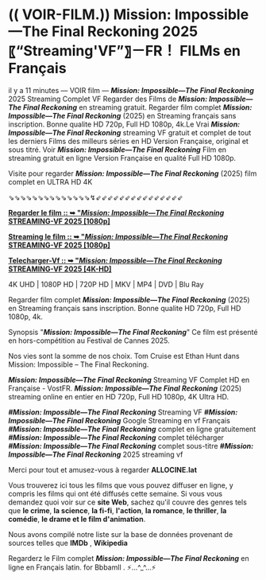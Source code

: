 #  (( VOIR-FILM.)) Mission: Impossible—The Final Reckoning 2025 〖“Streaming'VF”〗－FR！ FILMs en Français

il y a 11 minutes — VOIR film — ***Mission: Impossible—The Final Reckoning*** 2025 Streaming Complet VF Regarder des Films de ***Mission: Impossible—The Final Reckoning*** en streaming gratuit. Regarder film complet ***Mission: Impossible—The Final Reckoning*** (2025) en Streaming français sans inscription. Bonne qualite HD 720p, Full HD 1080p, 4k.Le Vrai ***Mission: Impossible—The Final Reckoning*** streaming VF gratuit et complet de tout les derniers Films des milleurs séries en HD Version Française, original et sous titré. Voir ***Mission: Impossible—The Final Reckoning*** Film en streaming gratuit en ligne Version Française en qualité Full HD 1080p.

Visite pour regarder ***Mission: Impossible—The Final Reckoning*** (2025) film complet en ULTRA HD 4K

⇘⇘⇘⇘⇘⇘⇘⇘⇘⇘⇘⇘⇘⇘↯⇙⇙⇙⇙⇙⇙⇙⇙⇙⇙⇙⇙⇙⇙⇙

**[Regarder le film :: ➥ "***Mission: Impossible—The Final Reckoning*** STREAMING-VF 2025 [1080p]](https://t.co/eKp3RuYtV0)**

**[Streaming le film :: ➥ "***Mission: Impossible—The Final Reckoning*** STREAMING-VF 2025 [1080p]](https://t.co/eKp3RuYtV0)**

**[Telecharger-Vf :: ➥ "***Mission: Impossible—The Final Reckoning*** STREAMING-VF 2025 [4K-HD]](https://t.co/eKp3RuYtV0)**

4K UHD | 1080P HD | 720P HD | MKV | MP4 | DVD | Blu Ray

Regarder film complet ***Mission: Impossible—The Final Reckoning*** (2025) en Streaming français sans inscription. Bonne qualite HD 720p, Full HD 1080p, 4k.

Synopsis "***Mission: Impossible—The Final Reckoning***"
Ce film est présenté en hors-compétition au Festival de Cannes 2025.

Nos vies sont la somme de nos choix. Tom Cruise est Ethan Hunt dans Mission: Impossible – The Final Reckoning.

***Mission: Impossible—The Final Reckoning*** Streaming VF Complet HD en Française - VostFR. ***Mission: Impossible—The Final Reckoning*** (2025) streaming online en entier en HD 720p, Full HD 1080p, 4K Ultra HD.

***#Mission: Impossible—The Final Reckoning*** Streaming VF
***#Mission: Impossible—The Final Reckoning*** Google Streaming en vf Français
***#Mission: Impossible—The Final Reckoning*** complet en ligne gratuitement
***#Mission: Impossible—The Final Reckoning*** complet télécharger
***#Mission: Impossible—The Final Reckoning*** complet sous-titre
***#Mission: Impossible—The Final Reckoning*** 2025 streaming vf

Merci pour tout et amusez-vous à regarder **ALLOCINE.lat**

Vous trouverez ici tous les films que vous pouvez diffuser en ligne, y compris les films qui ont été diffusés cette semaine. Si vous vous demandez quoi voir sur ce **site Web**, sachez qu'il couvre des genres tels que **le crime**, **la science**, **la fi-fi**, **l'action**, **la romance**, **le thriller**, **la comédie**, **le drame et le film d'animation**.

Nous avons compilé notre liste sur la base de données provenant de sources telles que **IMDb** , **Wikipedia**

Regarderz le Film complet ***Mission: Impossible—The Final Reckoning*** en ligne en Français latin. for Bbbamll . ⚡...^_^...⚡
